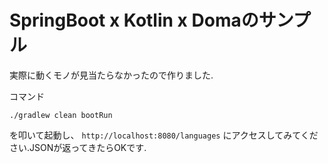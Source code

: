 # SpringBoot x Kotlin x Domaのサンプル

実際に動くモノが見当たらなかったので作りました.

コマンド

    ./gradlew clean bootRun

を叩いて起動し、 `http://localhost:8080/languages` にアクセスしてみてください.JSONが返ってきたらOKです.
